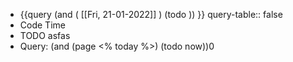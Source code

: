- {{query  (and ( [[Fri, 21-01-2022]] ) (todo )) }}
  query-table:: false
- Code Time
- TODO asfas
- Query: (and (page <% today %>) (todo now))0